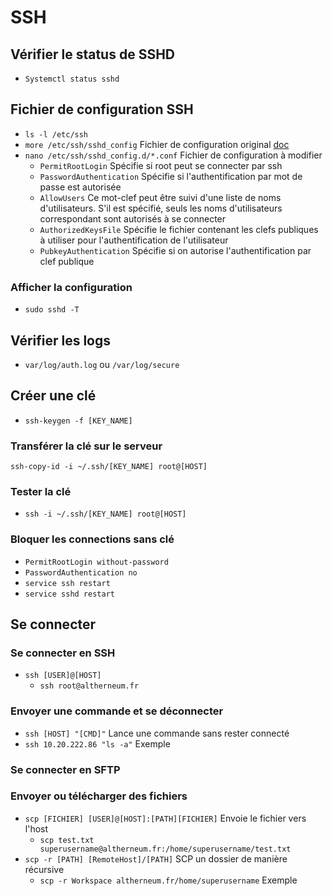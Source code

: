 # SSH
## Vérifier le status de SSHD
- `Systemctl status sshd`

## Fichier de configuration SSH
- `ls -l /etc/ssh`
- `more /etc/ssh/sshd_config` Fichier de configuration original [doc](https://www.delafond.org/traducmanfr/man/man5/sshd_config.5.html)
- `nano /etc/ssh/sshd_config.d/*.conf` Fichier de configuration à modifier
  - `PermitRootLogin` Spécifie si root peut se connecter par ssh
  - `PasswordAuthentication` Spécifie si l'authentification par mot de passe est autorisée
  - `AllowUsers` Ce mot-clef peut être suivi d'une liste de noms d'utilisateurs. S'il est spécifié, seuls les noms d'utilisateurs correspondant sont autorisés à se connecter
  - `AuthorizedKeysFile` Spécifie le fichier contenant les clefs publiques à utiliser pour l'authentification de l'utilisateur
  - `PubkeyAuthentication` Spécifie si on autorise l'authentification par clef publique
### Afficher la configuration
- `sudo sshd -T`

## Vérifier les logs
- `var/log/auth.log` ou `/var/log/secure`

## Créer une clé
- `ssh-keygen -f [KEY_NAME]`
### Transférer la clé sur le serveur
`ssh-copy-id -i ~/.ssh/[KEY_NAME] root@[HOST]`
### Tester la clé
- `ssh -i ~/.ssh/[KEY_NAME] root@[HOST]`
### Bloquer les connections sans clé
- `PermitRootLogin without-password`
- `PasswordAuthentication no`
- `service ssh restart`
- `service sshd restart`

## Se connecter
### Se connecter en SSH
- `ssh [USER]@[HOST]`
  - `ssh root@altherneum.fr`
### Envoyer une commande et se déconnecter
- `ssh [HOST] "[CMD]"` Lance une commande sans rester connecté
- `ssh 10.20.222.86 "ls -a"` Exemple
### Se connecter en SFTP
### Envoyer ou télécharger des fichiers
- `scp [FICHIER] [USER]@[HOST]:[PATH][FICHIER]` Envoie le fichier vers l'host
  - `scp test.txt superusername@altherneum.fr:/home/superusername/test.txt`
- `scp -r [PATH] [RemoteHost]/[PATH]` SCP un dossier de manière récursive
  - `scp -r Workspace altherneum.fr/home/superusername` Exemple